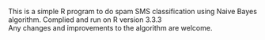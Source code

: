 This is a simple R program to do spam SMS classification using Naive Bayes algorithm. Complied and run on R version 3.3.3  
Any changes and improvements to the algorithm are welcome.
